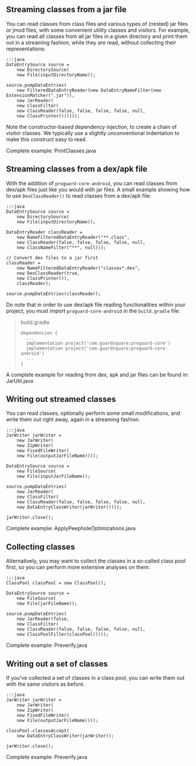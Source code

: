## Streaming classes from a jar file

You can read classes from class files and various types of (nested) jar files
or jmod files, with some convenient utility classes and visitors. For example,
you can read all classes from all jar files in a given directory and print
them out in a streaming fashion, while they are read, without collecting their
representations:

    :::java
    DataEntrySource source =
        new DirectorySource(
        new File(inputDirectoryName));

    source.pumpDataEntries(
        new FilteredDataEntryReader(new DataEntryNameFilter(new ExtensionMatcher(".jar")),
        new JarReader(
        new ClassFilter(
        new ClassReader(false, false, false, false, null,
        new ClassPrinter())))));

Note the constructor-based dependency injection, to create a chain of visitor
classes. We typically use a slightly unconventional indentation to make this
construct easy to read.

Complete example: PrintClasses.java

## Streaming classes from a dex/apk file

With the addition of `proguard-core-android`, you can read classes from dex/apk 
files just like you would with jar files. A small example showing how to use 
`DexClassReader()` to read classes from a dex/apk file:

    :::java
    DataEntrySource source = 
        new DirectorySource(
        new File(inputDirectoryName));

    DataEntryReader classReader =
        new NameFilteredDataEntryReader("**.class",
        new ClassReader(false, false, false, false, null,
        new ClassNameFilter("**", null)));

    // Convert dex files to a jar first
    classReader =
        new NameFilteredDataEntryReader("classes*.dex",
        new DexClassReader(true,
        new ClassPrinter()),
        classReader);

    source.pumpDataEntries(classReader);

Do note that in order to use dex/apk file reading functionalities within 
your project, you must import `proguard-core-android` in the `build.gradle` 
file:

> build.gradle
> ```
> dependencies {
>   ...
>   implementation project('com.guardsquare:proguard-core')
>   implementation project('com.guardsquare:proguard-core-android')
>   ...
> }
> ```

A complete example for reading from dex, apk and jar files can be found in: JarUtil.java

## Writing out streamed classes

You can read classes, optionally perform some small modifications, and write
them out right away, again in a streaming fashion.

    :::java
    JarWriter jarWriter =
        new JarWriter(
        new ZipWriter(
        new FixedFileWriter(
        new File(outputJarFileName))));

    DataEntrySource source =
        new FileSource(
        new File(inputJarFileName));

    source.pumpDataEntries(
        new JarReader(
        new ClassFilter(
        new ClassReader(false, false, false, false, null,
        new DataEntryClassWriter(jarWriter)))));

    jarWriter.close();

Complete example: ApplyPeepholeOptimizations.java

## Collecting classes

Alternatively, you may want to collect the classes in a so-called class pool
first, so you can perform more extensive analyses on them:

    :::java
    ClassPool classPool = new ClassPool();

    DataEntrySource source =
        new FileSource(
        new File(jarFileName));

    source.pumpDataEntries(
        new JarReader(false,
        new ClassFilter(
        new ClassReader(false, false, false, false, null,
        new ClassPoolFiller(classPool)))));

Complete example: Preverify.java

## Writing out a set of classes

If you've collected a set of classes in a class pool, you can write them out
with the same visitors as before.

    :::java
    JarWriter jarWriter =
        new JarWriter(
        new ZipWriter(
        new FixedFileWriter(
        new File(outputJarFileName))));

    classPool.classesAccept(
        new DataEntryClassWriter(jarWriter));

    jarWriter.close();

Complete example: Preverify.java
